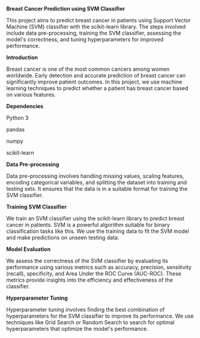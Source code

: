 **Breast Cancer Prediction using SVM Classifier**


This project aims to predict breast cancer in patients using Support Vector Machine (SVM) classifier with the scikit-learn library. The steps involved include data pre-processing, training the SVM classifier, assessing the model's correctness, and tuning hyperparameters for improved performance.


**Introduction**

Breast cancer is one of the most common cancers among women worldwide. Early detection and accurate prediction of breast cancer can significantly improve patient outcomes. In this project, we use machine learning techniques to predict whether a patient has breast cancer based on various features.

**Dependencies**

Python 3

pandas

numpy

scikit-learn

**Data Pre-processing**

Data pre-processing involves handling missing values, scaling features, encoding categorical variables, and splitting the dataset into training and testing sets. It ensures that the data is in a suitable format for training the SVM classifier.

**Training SVM Classifier**

We train an SVM classifier using the scikit-learn library to predict breast cancer in patients. SVM is a powerful algorithm suitable for binary classification tasks like this. We use the training data to fit the SVM model and make predictions on unseen testing data.

**Model Evaluation**

We assess the correctness of the SVM classifier by evaluating its performance using various metrics such as accuracy, precision, sensitivity (recall), specificity, and Area Under the ROC Curve (AUC-ROC). These metrics provide insights into the efficiency and effectiveness of the classifier.

**Hyperparameter Tuning**

Hyperparameter tuning involves finding the best combination of hyperparameters for the SVM classifier to improve its performance. We use techniques like Grid Search or Random Search to search for optimal hyperparameters that optimize the model's performance.



